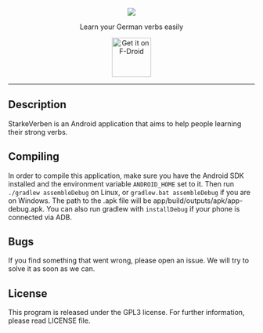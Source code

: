 <p align="center"><img src="https://raw.githubusercontent.com/Sw24Softwares/StarkeVerben/master/app/src/main/res/mipmap-xxxhdpi/ic_launcher.png"></p>
<p align="center">Learn your German verbs easily</p>

[<p align="center"><img src="https://f-droid.org/badge/get-it-on.png"
        alt="Get it on F-Droid"
        height="80"></p>](https://f-droid.org/app/org.sw24softwares.starkeverben)

---

## Description
StarkeVerben is an Android application that aims to help people learning their strong verbs.

## Compiling
In order to compile this application, make sure you have the Android SDK installed and the environment variable `ANDROID_HOME` set to it. Then run `./gradlew assembleDebug` on Linux, or `gradlew.bat assembleDebug` if you are on Windows. The path to the .apk file will be app/build/outputs/apk/app-debug.apk. You can also run gradlew with `installDebug` if your phone is connected via ADB.

## Bugs
If you find something that went wrong, please open an issue. We will try to solve it as soon as we can.

## License
This program is released under the GPL3 license. For further information, please read LICENSE file.
